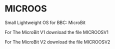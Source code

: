 # MICROOS
Small Lightweight OS for BBC: MicroBit

For The MicroBit V1 download the file MICROOSV1

For The MicroBit V2 download the file MICROOSV2
